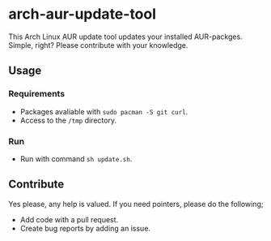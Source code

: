 # arch-aur-update-tool
This Arch Linux AUR update tool updates your installed AUR-packges. Simple, right? Please contribute with your knowledge.
## Usage
### Requirements
* Packages avaliable with `sudo pacman -S git curl`.
* Access to the `/tmp` directory.

### Run
* Run with command `sh update.sh`.

## Contribute
Yes please, any help is valued. If you need pointers, please do the following;
* Add code with a pull request.
* Create bug reports by adding an issue.
